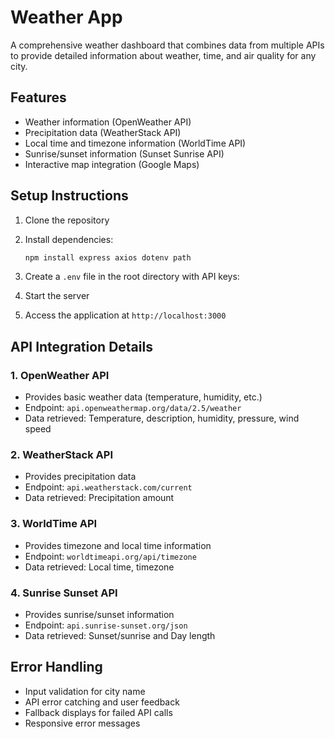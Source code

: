 # Weather App

A comprehensive weather dashboard that combines data from multiple APIs to provide detailed information about weather, time, and air quality for any city.

## Features

- Weather information (OpenWeather API)
- Precipitation data (WeatherStack API)
- Local time and timezone information (WorldTime API)
- Sunrise/sunset information (Sunset Sunrise API)
- Interactive map integration (Google Maps)

## Setup Instructions

1. Clone the repository
2. Install dependencies:
   ```bash
   npm install express axios dotenv path
   ```

3. Create a `.env` file in the root directory with API keys:

4. Start the server

5. Access the application at `http://localhost:3000`

## API Integration Details

### 1. OpenWeather API
- Provides basic weather data (temperature, humidity, etc.)
- Endpoint: `api.openweathermap.org/data/2.5/weather`
- Data retrieved: Temperature, description, humidity, pressure, wind speed

### 2. WeatherStack API
- Provides precipitation data
- Endpoint: `api.weatherstack.com/current`
- Data retrieved: Precipitation amount

### 3. WorldTime API
- Provides timezone and local time information
- Endpoint: `worldtimeapi.org/api/timezone`
- Data retrieved: Local time, timezone

### 4. Sunrise Sunset API
- Provides sunrise/sunset information
- Endpoint: `api.sunrise-sunset.org/json`
- Data retrieved: Sunset/sunrise and Day length


## Error Handling

- Input validation for city name
- API error catching and user feedback
- Fallback displays for failed API calls
- Responsive error messages
